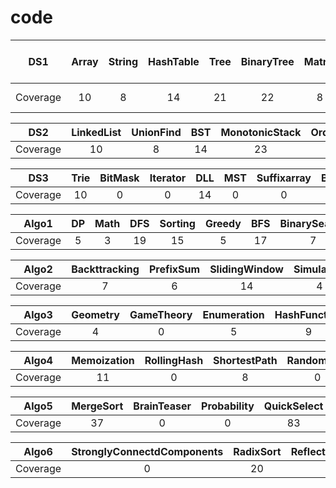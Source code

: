 # code
| DS1 | Array | String | HashTable | Tree | BinaryTree | Matrix | Stack | Heap | ** Graph ** |
| :---: | :---: | :---: |  :---: | :--: | :--: | :--:| :--: | :--: | :--: |
| Coverage | 10 | 8 | 14 | 21 | 22 | 8 | 23 | 23 | ** 19 ** |

| DS2 | LinkedList | UnionFind | BST | MonotonicStack | OrderedSet | Queue | SegmentTree | BinaryIndexTree | 
| :---: | :---: | :---: |  :---: | :--: | :--: | :--:| :--: | :--: | 
| Coverage | 10 | 8 | 14 | 23 | 8 | 19 | 0 | 6 | 

| DS3 | Trie | BitMask | Iterator | DLL | MST | Suffixarray | BiconnectedComponents | Bit |
| :---: | :---: | :---: |  :---: | :--: | :--: | :--:| :--: | :--: |
| Coverage | 10 | 0 | 0 | 14 | 0 | 0 | 0 | 1 |

| Algo1 | DP | Math | DFS | Sorting | Greedy | BFS | BinarySearch | TwoPointer | Design | TopologicalSort |
| :---: | :---: | :---: | :---: | :---: | :---: | :---: | :---: | :---: | :---: |  :---: | 
| Coverage | 5 | 3 | 19 | 15 | 5 | 17 | 7 | 14 | 32 |  5 |

| Algo2 | Backttracking | PrefixSum | SlidingWindow | Simulation | Counting | Recursion | DivideAndConquer | 
| :---: | :---: | :---: | :---: | :---: | :---: | :---: | :---: | 
| Coverage | 7 | 6 | 14 | 4 | 14 | 9 | 35 | 11 |

| Algo3 | Geometry | GameTheory | Enumeration | HashFunction | Interactive | StringMatching | DataStream |  
| :---: | :---: | :---: | :---: | :---: | :---: | :---: | :---: | 
| Coverage | 4 | 0 | 5 | 9 | 6 | 6 | 21 | 0 | 8 | 

| Algo4 | Memoization | RollingHash | ShortestPath | Randomized | Combanatorics | Concurrency | NumberTheory | 
| :---: | :---: | :---: | :---: | :---: | :---: | :---: | :---: |  
| Coverage | 11 | 0 | 8 | 0 | 10 | 0 | 12 | 

| Algo5 | MergeSort | BrainTeaser | Probability | QuickSelect | BucketSort | CountingSort |
| :---: | :---: | :---: | :---: | :---: | :---: | :--: |
| Coverage | 37 | 0 | 0 | 83 | 66 | 20 |

| Algo6 | StronglyConnectdComponents | RadixSort | ReflectionSampling | ReservoirSampling | EulerianCircuit | 
| :---: | :---: | :---: | :---: | :---: | :---: | 
| Coverage | 0 | 20 | 0 | 0 | 0 |
